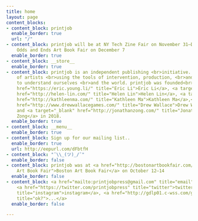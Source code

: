 ```yaml
---
title: home
layout: page
content_blocks:
- content_block: printjob
  enable_border: true
  url: "/"
- content_block: printjob will be at NY Tech Zine Fair on November 31–December 1<br>and
    Odds and Ends Art Book Fair on December 7
  enable_border: true
- content_block: __store__
  enable_border: true
- content_block: printjob is an independent publishing <br>initiative. It is a collective
    of artists <br>using the tools of intervention, production, <br>and dissemination
    to understand ourselves <br>and the world. printjob was founded<br>by <a target="_blank"
    href="https://eric.young.li/" title="Eric Li">Eric Li</a>, <a target="_blank"
    href="http://helen-lin.com/" title="Helen Lin">Helen Lin</a>, <a target="_blank"
    href="http://kathleenma.com/" title="Kathleen Ma">Kathleen Ma</a>,<br><a target="_blank"
    href="http://www.drewwallacegames.com/" title="Drew Wallace">Drew Wallace</a>,
    and <a target="_blank" href="http://jonathanzong.com/" title="Jonathan Zong">Jonathan
    Zong</a> in 2018.
  enable_border: true
- content_block: __menu__
  enable_border: true
- content_block: Sign up for our mailing list..
  enable_border: true
  url: http://eepurl.com/dFbtfH
- content_block: "¯\\_(ツ)_/¯"
  enable_border: false
- content_block: printjob was at <a href="http://bostonartbookfair.com/" title="Boston
    Art Book Fair">Boston Art Book Fair</a> on October 12–14
  enable_border: false
- content_block: <a href="mailto:printjobpress@gmail.com" title="email">email</a>,
    <a href="https://twitter.com/printjobpress" title="twitter">twitter</a>, <a href="http://instagram.com/printjobpress"
    title="instagram">instagram</a>, <a href="http://gdlp01.c-wss.com/gds/0/0300026830/05/MF730_630_Series_UsersGuide_usEN_4.pdf"
    title="ok?">...</a>
  enable_border: false

---
```

